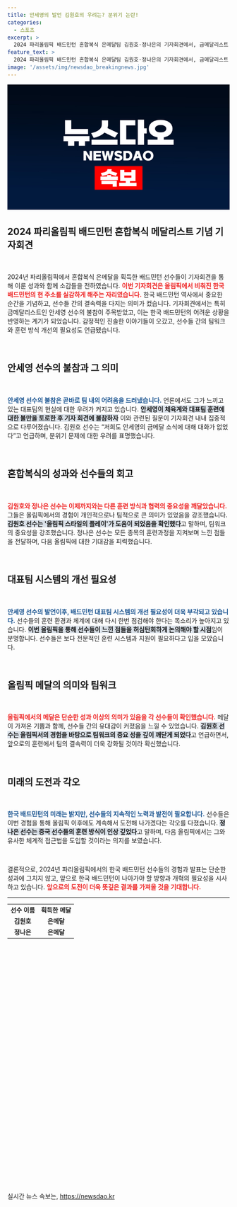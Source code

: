 ```yaml
---
title: 안세영의 발언 김원호의 우려는? 분위기 논란!
categories:
  - 스포츠
excerpt: >
  2024 파리올림픽 배드민턴 혼합복식 은메달팀 김원호·정나은의 기자회견에서, 금메달리스트 안세영의 불참과 충격 발언이 화제를 모으며 새로운 후폭풍이 불고 있습니다.
feature_text: >
  2024 파리올림픽 배드민턴 혼합복식 은메달팀 김원호·정나은의 기자회견에서, 금메달리스트 안세영의 불참과 충격 발언이 화제를 모으며 새로운 후폭풍이 불고 있습니다.
image: '/assets/img/newsdao_breakingnews.jpg'
---
```


<p><img src="/assets/img/newsdao_breakingnews.jpg" alt="ontimetimes 속보" /></p>

<h2 data-ke-size="size26">2024 파리올림픽 배드민턴 혼합복식 메달리스트 기념 기자회견</h2>

<p data-ke-size="size16">&nbsp;</p>

<p data-ke-size="size16">2024년 파리올림픽에서 혼합복식 은메달을 획득한 배드민턴 선수들이 기자회견을 통해 이룬 성과와 함께 소감들을 전하였습니다. <b><span style="color: #ee2323;">이번 기자회견은 올림픽에서 비춰진 한국 배드민턴의 현 주소를 실감하게 해주는 자리였습니다.</span></b> 한국 배드민턴 역사에서 중요한 순간을 기념하고, 선수들 간의 결속력을 다지는 의미가 컸습니다. 기자회견에서는 특히 금메달리스트인 안세영 선수의 불참이 주목받았고, 이는 한국 배드민턴의 어려운 상황을 반영하는 계기가 되었습니다. 감정적인 진솔한 이야기들이 오갔고, 선수들 간의 팀워크와 훈련 방식 개선의 필요성도 언급됐습니다.</p>

<p data-ke-size="size16">&nbsp;</p>

<h2 data-ke-size="size26">안세영 선수의 불참과 그 의미</h2>

<p data-ke-size="size16">&nbsp;</p>

<p data-ke-size="size16"><b><span style="color: #1a5490;">안세영 선수의 불참은 곧바로 팀 내의 어려움을 드러냈습니다.</span></b> 언론에서도 그가 느끼고 있는 대표팀의 현실에 대한 우려가 커지고 있습니다. <b><span style="background-color: #21538527;">안세영이 체육계와 대표팀 훈련에 대한 불만을 토로한 후 기자 회견에 불참하자</span></b> 이와 관련된 질문이 기자회견 내내 집중적으로 다루어졌습니다. 김원호 선수는 “저희도 안세영의 금메달 소식에 대해 대화가 없었다”고 언급하며, 분위기 문제에 대한 우려를 표명했습니다.</p>

<p data-ke-size="size16">&nbsp;</p>

<h2 data-ke-size="size26">혼합복식의 성과와 선수들의 회고</h2>

<p data-ke-size="size16">&nbsp;</p>

<p data-ke-size="size16"><b><span style="color: #ee2323;">김원호와 정나은 선수는 이제까지와는 다른 훈련 방식과 협력의 중요성을 깨달았습니다.</span></b> 그들은 올림픽에서의 경험이 개인적으로나 팀적으로 큰 의미가 있었음을 강조했습니다. <b><span style="background-color: #21538527;">김원호 선수는 '올림픽 스타일의 플레이'가 도움이 되었음을 확인했다</span></b>고 말하며, 팀워크의 중요성을 강조했습니다. 정나은 선수는 모든 종목의 훈련과정을 지켜보며 느낀 점들을 전달하며, 다음 올림픽에 대한 기대감을 피력했습니다.</p>

<p data-ke-size="size16">&nbsp;</p>

<h2 data-ke-size="size26">대표팀 시스템의 개선 필요성</h2>

<p data-ke-size="size16">&nbsp;</p>

<p data-ke-size="size16"><b><span style="color: #1a5490;">안세영 선수의 발언이후, 배드민턴 대표팀 시스템의 개선 필요성이 더욱 부각되고 있습니다.</span></b> 선수들의 훈련 환경과 체계에 대해 다시 한번 점검해야 한다는 목소리가 높아지고 있습니다. <b><span style="background-color: #21538527;">이번 올림픽을 통해 선수들이 느낀 점들을 허심탄회하게 논의해야 할 시점</span></b>임이 분명합니다. 선수들은 보다 전문적인 훈련 시스템과 지원이 필요하다고 입을 모았습니다.</p>

<p data-ke-size="size16">&nbsp;</p>

<h2 data-ke-size="size26">올림픽 메달의 의미와 팀워크</h2>

<p data-ke-size="size16">&nbsp;</p>

<p data-ke-size="size16"><b><span style="color: #ee2323;">올림픽에서의 메달은 단순한 성과 이상의 의미가 있음을 각 선수들이 확인했습니다.</span></b> 메달이 가져온 기쁨과 함께, 선수들 간의 유대감이 커졌음을 느낄 수 있었습니다. <b><span style="background-color: #21538527;">김원호 선수는 올림픽서의 경험을 바탕으로 팀워크의 중요 성을 깊이 깨닫게 되었다</span></b>고 언급하면서, 앞으로의 훈련에서 팀의 결속력이 더욱 강화될 것이라 확신했습니다.</p>

<p data-ke-size="size16">&nbsp;</p>

<h2 data-ke-size="size26">미래의 도전과 각오</h2>

<p data-ke-size="size16">&nbsp;</p>

<p data-ke-size="size16"><b><span style="color: #1a5490;">한국 배드민턴의 미래는 밝지만, 선수들의 지속적인 노력과 발전이 필요합니다.</span></b> 선수들은 이번 경험을 통해 올림픽 이후에도 계속해서 도전해 나가겠다는 각오를 다졌습니다. <b><span style="background-color: #21538527;">정나은 선수는 중국 선수들의 훈련 방식이 인상 깊었다</span></b>고 말하며, 다음 올림픽에서는 그와 유사한 체계적 접근법을 도입할 것이라는 의지를 보였습니다.</p>

<p data-ke-size="size16">&nbsp;</p>

<p data-ke-size="size16">결론적으로, 2024년 파리올림픽에서의 한국 배드민턴 선수들의 경험과 발표는 단순한 성과에 그치지 않고, 앞으로 한국 배드민턴이 나아가야 할 방향과 개혁의 필요성을 시사하고 있습니다. <b><span style="color: #ee2323;">앞으로의 도전이 더욱 뜻깊은 결과를 가져올 것을 기대합니다.</span></b></p>

<hr>

<table style="border-spacing: 0; border-collapse: collapse; width: 100%; text-align: center;">
<tbody>
<tr style="height: 17px;">
<td style="text-align: center; height: 17px;"><b>선수 이름</b></td>
<td style="text-align: center; height: 17px;"><b>획득한 메달</b></td>
</tr>
<tr style="height: 17px;">
<td style="text-align: center; height: 17px;"><b>김원호</b></td>
<td style="text-align: center; height: 17px;"><b>은메달</b></td>
</tr>
<tr style="height: 17px;">
<td style="text-align: center; height: 17px;"><b>정나은</b></td>
<td style="text-align: center; height: 17px;"><b>은메달</b></td>
</tr>
</tbody>
</table>

<p data-ke-size="size16">&nbsp;</p> 

<p data-ke-size="size16">&nbsp;</p> 

<p data-ke-size="size16">&nbsp;</p> 

<p data-ke-size="size16">&nbsp;</p> 

<p data-ke-size="size16">&nbsp;</p> 

<p data-ke-size="size16">&nbsp;</p> 

<p data-ke-size="size16">&nbsp;</p> 

<p data-ke-size="size16">&nbsp;</p> 

<p data-ke-size="size16">&nbsp;</p> 

<p data-ke-size="size16">&nbsp;</p> 

<p data-ke-size="size16">&nbsp;</p> 

<p data-ke-size="size16">&nbsp;</p> 

<p data-ke-size="size16">&nbsp;</p> 

<p data-ke-size="size16">&nbsp;</p> 

<p data-ke-size="size16">&nbsp;</p> 

<p data-ke-size="size16">&nbsp;</p> 

<p data-ke-size="size16">&nbsp;</p> 

<p data-ke-size="size16">&nbsp;</p> 
실시간 뉴스 속보는, <a href="https://newsdao.kr" rel="dofollow">https://newsdao.kr</a>


